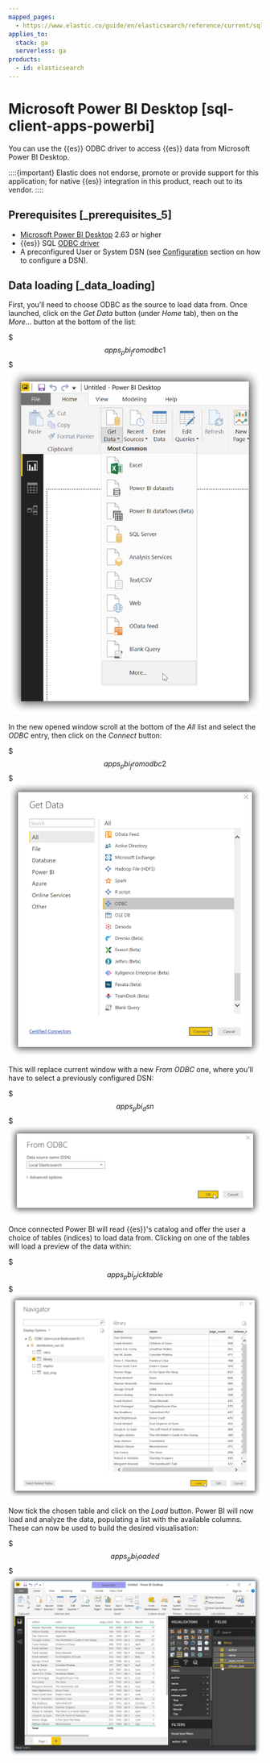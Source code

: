 ```yaml
---
mapped_pages:
  - https://www.elastic.co/guide/en/elasticsearch/reference/current/sql-client-apps-powerbi.html
applies_to:
  stack: ga
  serverless: ga
products:
  - id: elasticsearch
---
```


# Microsoft Power BI Desktop [sql-client-apps-powerbi]

You can use the {{es}} ODBC driver to access {{es}} data from Microsoft Power BI Desktop.

::::{important}
Elastic does not endorse, promote or provide support for this application; for native {{es}} integration in this product, reach out to its vendor.
::::


## Prerequisites [_prerequisites_5]

* [Microsoft Power BI Desktop](https://powerbi.microsoft.com/en-us/desktop/) 2.63 or higher
* {{es}} SQL [ODBC driver](sql-odbc.md)
* A preconfigured User or System DSN (see [Configuration](sql-odbc-setup.md#dsn-configuration) section on how to configure a DSN).


## Data loading [_data_loading]

First, you’ll need to choose ODBC as the source to load data from. Once launched, click on the *Get Data* button (under *Home* tab), then on the *More…* button at the bottom of the list:

$$$apps_pbi_fromodbc1$$$
![apps pbi fromodbc1](../images/elasticsearch-reference-apps_pbi_fromodbc1.png "")

In the new opened window scroll at the bottom of the *All* list and select the *ODBC* entry, then click on the *Connect* button:

$$$apps_pbi_fromodbc2$$$
![apps pbi fromodbc2](../images/elasticsearch-reference-apps_pbi_fromodbc2.png "")

This will replace current window with a new *From ODBC* one, where you’ll have to select a previously configured DSN:

$$$apps_pbi_dsn$$$
![apps pbi dsn](../images/elasticsearch-reference-apps_pbi_dsn.png "")

Once connected Power BI will read {{es}}'s catalog and offer the user a choice of tables (indices) to load data from. Clicking on one of the tables will load a preview of the data within:

$$$apps_pbi_picktable$$$
![apps pbi picktable](../images/elasticsearch-reference-apps_pbi_picktable.png "")

Now tick the chosen table and click on the *Load* button. Power BI will now load and analyze the data, populating a list with the available columns. These can now be used to build the desired visualisation:

$$$apps_pbi_loaded$$$
![apps pbi loaded](../images/elasticsearch-reference-apps_pbi_loaded.png "")


